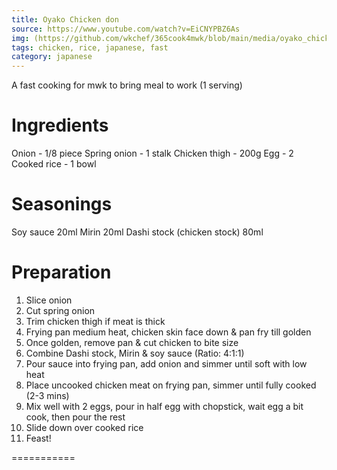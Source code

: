 ```yaml
---
title: Oyako Chicken don
source: https://www.youtube.com/watch?v=EiCNYPBZ6As
img: (https://github.com/wkchef/365cook4mwk/blob/main/media/oyako_chicken_don.jpg)
tags: chicken, rice, japanese, fast
category: japanese
---
```


A fast cooking for mwk to bring meal to work (1 serving)

Ingredients 
===========
Onion - 1/8 piece
Spring onion - 1 stalk
Chicken thigh - 200g 
Egg - 2
Cooked rice - 1 bowl

Seasonings
===========
Soy sauce 20ml
Mirin 20ml
Dashi stock (chicken stock) 80ml

Preparation
===========

1. Slice onion
2. Cut spring onion
3. Trim chicken thigh if meat is thick
4. Frying pan medium heat, chicken skin face down & pan fry till golden
5. Once golden, remove pan & cut chicken to bite size
6. Combine Dashi stock, Mirin & soy sauce (Ratio: 4:1:1)
7. Pour sauce into frying pan, add onion and simmer until soft with low heat
8. Place uncooked chicken meat on frying pan, simmer until fully cooked (2-3 mins)
9. Mix well with 2 eggs, pour in half egg with chopstick, wait egg a bit cook, then pour the rest
10. Slide down over cooked rice
11. Feast!

===========


